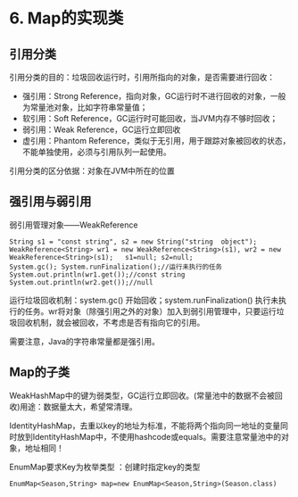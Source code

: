 # 6. Map的实现类

## 引用分类

引用分类的目的：垃圾回收运行时，引用所指向的对象，是否需要进行回收： 

* 强引用：Strong Reference，指向对象，GC运行时不进行回收的对象，一般为常量池对象，比如字符串常量值； 
* 软引用：Soft Reference，GC运行时可能回收，当JVM内存不够时回收；
* 弱引用：Weak Reference，GC运行立即回收
* 虚引用：Phantom Reference，类似于无引用，用于跟踪对象被回收的状态，不能单独使用，必须与引用队列一起使用。

引用分类的区分依据：对象在JVM中所在的位置

## 强引用与弱引用

 弱引用管理对象——WeakReference

`String s1 = "const string", s2 = new String("string  object"); WeakReference<String> wr1 = new WeakReference<String>(s1), wr2 = new WeakReference<String>(s1);   s1=null; s2=null;                                 System.gc(); System.runFinalization();//运行未执行的任务   System.out.println(wr1.get());//const string System.out.println(wr2.get());//null`

运行垃圾回收机制：system.gc\(\) 开始回收；system.runFinalization\(\) 执行未执行的任务。wr将对象（除强引用之外的对象）加入到弱引用管理中，只要运行垃圾回收机制，就会被回收，不考虑是否有指向它的引用。

需要注意，Java的字符串常量都是强引用。

## Map的子类

WeakHashMap中的键为弱类型，GC运行立即回收。\(常量池中的数据不会被回收\)用途：数据量太大，希望常清理。

IdentityHashMap，去重以key的地址为标准，不能将两个指向同一地址的变量同时放到IdentityHashMap中，不使用hashcode或equals。需要注意常量池中的对象，地址相同！

EnumMap要求Key为枚举类型 ：创建时指定key的类型

`EnumMap<Season,String> map=new EnumMap<Season,String>(Season.class)`

